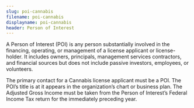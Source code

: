 ```yaml
---
slug: poi-cannabis
filename: poi-cannabis
displayname: poi-cannabis
header: Person of Interest
---
```


A Person of Interest (POI) is any person substantially involved in the financing, operating, or management of a license applicant or license-holder. It includes owners, principals, management services contractors, and financial sources but does not include passive investors, employees, or volunteers.

The primary contact for a Cannabis license applicant must be a POI. The POI’s title is at it appears in the organization’s chart or business plan. The Adjusted Gross Income must be taken from the Person of Interest’s Federal Income Tax return for the immediately preceding year.
